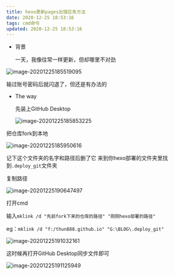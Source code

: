 ```yaml
---
title: hexo更新pages出错应急方法
date: 2020-12-25 18:53:16
tags: cmd命令
updated: 2020-12-25 18:53:16
---
```


- 背景

  一天，我像往常一样更新，但却哪里不对劲

![image-20201225185519095](https://raw.thun888.xyz/thun888/tuku/master/img/image-20201225185519095.png)

输过账号密码后就闪退了，但还是有办法的

- The way

  先装上GitHub Desktop

  ![image-20201225185853225](https://raw.thun888.xyz/thun888/tuku/master/img/image-20201225185853225.png)

把仓库fork到本地

![image-20201225185950616](https://raw.thun888.xyz/thun888/tuku/master/img/image-20201225185950616.png)

记下这个文件夹的名字和路径后删了它
来到你hexo部署的文件夹里找到`.deploy_git`文件夹

复制路径



![image-20201225190647497](https://raw.thun888.xyz/thun888/tuku/master/img/image-20201225190647497.png)

打开cmd

输入`mklink /d "先前fork下来的仓库的路径" "刚刚hexo部署的路径"`

eg：`mklink /d "f:/thun888.github.io" "G:\BLOG\.deploy_git"`

![image-20201225191032161](https://raw.thun888.xyz/thun888/tuku/master/img/image-20201225191032334.png)

这时候再打开GitHub Desktop同步文件即可



![image-20201225191125949](https://raw.thun888.xyz/thun888/tuku/master/img/image-20201225191125949.png)
